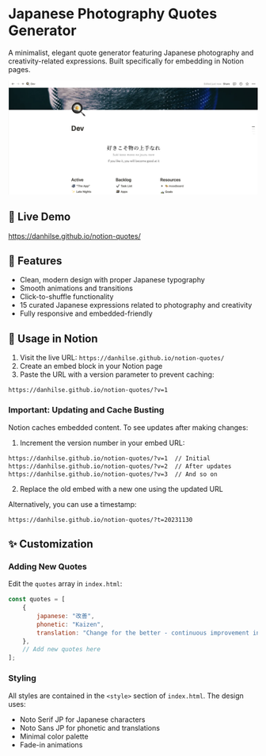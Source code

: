# Japanese Photography Quotes Generator

A minimalist, elegant quote generator featuring Japanese photography and creativity-related expressions. Built specifically for embedding in Notion pages.

![Demo](assets/demo.png)

## 🔗 Live Demo
https://danhilse.github.io/notion-quotes/

## 🎯 Features
- Clean, modern design with proper Japanese typography
- Smooth animations and transitions
- Click-to-shuffle functionality
- 15 curated Japanese expressions related to photography and creativity
- Fully responsive and embedded-friendly

## 📝 Usage in Notion

1. Visit the live URL: `https://danhilse.github.io/notion-quotes/`
2. Create an embed block in your Notion page
3. Paste the URL with a version parameter to prevent caching:
```
https://danhilse.github.io/notion-quotes/?v=1
```

### Important: Updating and Cache Busting

Notion caches embedded content. To see updates after making changes:

1. Increment the version number in your embed URL:
```
https://danhilse.github.io/notion-quotes/?v=1  // Initial
https://danhilse.github.io/notion-quotes/?v=2  // After updates
https://danhilse.github.io/notion-quotes/?v=3  // And so on
```

2. Replace the old embed with a new one using the updated URL

Alternatively, you can use a timestamp:
```
https://danhilse.github.io/notion-quotes/?t=20231130
```

## ✨ Customization

### Adding New Quotes
Edit the `quotes` array in `index.html`:

```javascript
const quotes = [
    {
        japanese: "改善",
        phonetic: "Kaizen",
        translation: "Change for the better - continuous improvement in small steps"
    },
    // Add new quotes here
];
```

### Styling
All styles are contained in the `<style>` section of `index.html`. The design uses:
- Noto Serif JP for Japanese characters
- Noto Sans JP for phonetic and translations
- Minimal color palette
- Fade-in animations